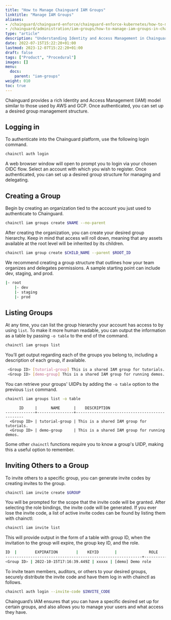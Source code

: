 ```yaml
---
title: "How to Manage Chainguard IAM Groups"
linktitle: "Manage IAM Groups"
aliases:
- /chainguard/chainguard-enforce/chainguard-enforce-kubernetes/how-to-manage-iam-groups-in-chainguard-enforce/
- /chainguard/administration/iam-groups/how-to-manage-iam-groups-in-chainguard-enforce/
type: "article"
description: "Understanding Identity and Access Management in Chainguard"
date: 2022-07-15T15:22:20+01:00
lastmod: 2023-12-07T15:22:20+01:00
draft: false
tags: ["Product", "Procedural"]
images: []
menu:
  docs:
    parent: "iam-groups"
weight: 010
toc: true
---
```


Chainguard provides a rich Identity and Access Management (IAM) model similar to those used by AWS and GCP. Once authenticated, you can set up a desired group management structure.

## Logging in

To authenticate into the Chainguard platform, use the following login command.

```sh
chainctl auth login
```

A web browser window will open to prompt you to login via your chosen OIDC flow. Select an account with which you wish to register. Once authenticated, you can set up a desired group structure for managing and delegating.

## Creating a Group

Begin by creating an organization tied to the account you just used to authenticate to Chainguard.

```sh
chainctl iam groups create $NAME --no-parent
```

After creating the organization, you can create your desired group hierarchy. Keep in mind that access will roll down, meaning that any assets available at the root level will be inherited by its children.

```sh
chainctl iam group create $CHILD_NAME --parent $ROOT_ID
```

We recommend creating a group structure that outlines how your team organizes and delegates permissions. A sample starting point can include dev, staging, and prod.

```sh
|- root
    |- dev
    |- staging
    |- prod
```


## Listing Groups

At any time, you can list the group hierarchy your account has access to by using `list`. To make it more human readable, you can output the information as a table by passing `-o table` to the end of the command.

```sh
chainctl iam groups list
```

You’ll get output regarding each of the groups you belong to, including a description of each group, if available.

```sh
 <Group ID> [tutorial-group] This is a shared IAM group for tutorials.
 <Group ID> [demo-group] This is a shared IAM group for running demos.
```

You can retrieve your groups' UIDPs by adding the `-o table` option to the previous `list` command.

```sh
chainctl iam groups list -o table
```
```
      ID     |      NAME      |    DESCRIPTION      
-------------+----------------+-----------------------------------------------
  <Group ID> | tutorial-group | This is a shared IAM group for tutorials.
  <Group ID> | demo-group     | This is a shared IAM group for running demos.  
```

Some other `chainctl` functions require you to know a group's UIDP, making this a useful option to remember.


## Inviting Others to a Group

To invite others to a specific group, you can generate invite codes by creating invites to the group.

```sh
chainctl iam invite create $GROUP
```

You will be prompted for the scope that the invite code will be granted. After selecting the role bindings, the invite code will be generated.  If you ever lose the invite code, a list of active invite codes can be found by listing them with chainctl:

```sh
chainctl iam invite list
```

This will provide output in the form of a table with group ID, when the invitation to the group will expire, the group key ID, and the role.

```sh
ID  |        EXPIRATION        |    KEYID       |              ROLE
------------------------------------------------------------+--------------------------+--------------------------------------+---------------------------------
<Group ID> | 2022-10-15T17:16:39.449Z | xxxxx | [demo] Demo role
```

To invite team members, auditors, or others to your desired groups, securely distribute the invite code and have them log in with chainctl as follows.

```sh
chainctl auth login --invite-code $INVITE_CODE
```

Chainguard’s IAM ensures that you can have a specific desired set up for certain groups, and also allows you to manage your users and what access they have.
